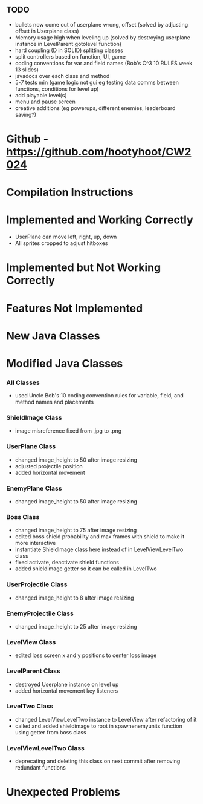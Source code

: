 ## TODO
- bullets now come out of userplane wrong, offset (solved by adjusting offset in Userplane class)
- Memory usage high when leveling up (solved by destroying userplane instance in LevelParent gotolevel function)
- hard coupling (D in SOLID) splitting classes
- split controllers based on function, UI, game
- coding conventions for var and field names (Bob's C^3 10 RULES week 13 slides)
- javadocs over each class and method
- 5-7 tests min (game logic not gui eg testing data comms between functions, conditions for level up)
- add playable level(s)
- menu and pause screen
- creative additions (eg powerups, different enemies, leaderboard saving?)

# Github - https://github.com/hootyhoot/CW2024

# Compilation Instructions

# Implemented and Working Correctly
- UserPlane can move left, right, up, down
- All sprites cropped to adjust hitboxes

# Implemented but Not Working Correctly

# Features Not Implemented

# New Java Classes

# Modified Java Classes

### All Classes
- used Uncle Bob's 10 coding convention rules for variable, field, and method names and placements

### ShieldImage Class
- image misreference fixed from .jpg to .png

### UserPlane Class
- changed image_height to 50 after image resizing
- adjusted projectile position
- added horizontal movement

### EnemyPlane Class
- changed image_height to 50 after image resizing

### Boss Class
- changed image_height to 75 after image resizing
- edited boss shield probability and max frames with shield to make it more interactive
- instantiate ShieldImage class here instead of in LevelViewLevelTwo class
- fixed activate, deactivate shield functions
- added shieldimage getter so it can be called in LevelTwo

### UserProjectile Class
- changed image_height to 8 after image resizing

### EnemyProjectile Class
- changed image_height to 25 after image resizing

### LevelView Class
- edited loss screen x and y positions to center loss image

### LevelParent Class
- destroyed Userplane instance on level up
- added horizontal movement key listeners

### LevelTwo Class
- changed LevelViewLevelTwo instance to LevelView after refactoring of it
- called and added shieldimage to root in spawnenemyunits function using getter from boss class

### LevelViewLevelTwo Class
- deprecating and deleting this class on next commit after removing redundant functions

# Unexpected Problems